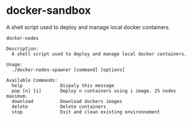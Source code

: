 # docker-sandbox
A shell script used to deploy and manage local docker containers.

```shell
docker-nodes
    
Description:
  A shell script used to deploy and manage local docker containers.
    
Usage:
  ./docker-nodes-spawner [command] [options]
    
Available Commands:
  help        		Dispaly this message
  pop [n] [i]      	Deploy n containers using i image. 25 nodes maximum. 
  download    		Download dockers images
  delete      		Delete containers
  stop        		Exit and clean existing environnement
```
